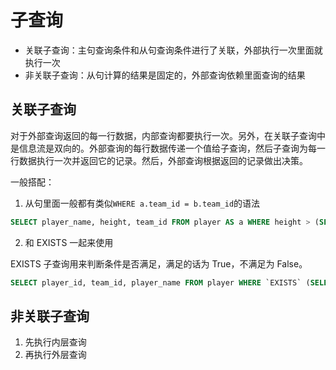 # 子查询

- 关联子查询：主句查询条件和从句查询条件进行了关联，外部执行一次里面就执行一次
- 非关联子查询：从句计算的结果是固定的，外部查询依赖里面查询的结果

## 关联子查询

对于外部查询返回的每一行数据，内部查询都要执行一次。另外，在关联子查询中是信息流是双向的。外部查询的每行数据传递一个值给子查询，然后子查询为每一行数据执行一次并返回它的记录。然后，外部查询根据返回的记录做出决策。

一般搭配：
1. 从句里面一般都有类似`WHERE a.team_id = b.team_id`的语法

```sql
SELECT player_name, height, team_id FROM player AS a WHERE height > (SELECT avg(height) FROM player AS b WHERE a.team_id = b.team_id)
```
2. 和 EXISTS 一起来使用

EXISTS 子查询用来判断条件是否满足，满足的话为 True，不满足为 False。

```sql
SELECT player_id, team_id, player_name FROM player WHERE `EXISTS` (SELECT player_id FROM player_score WHERE player.player_id = player_score.player_id)
```

## 非关联子查询

1. 先执行内层查询
2. 再执行外层查询



















